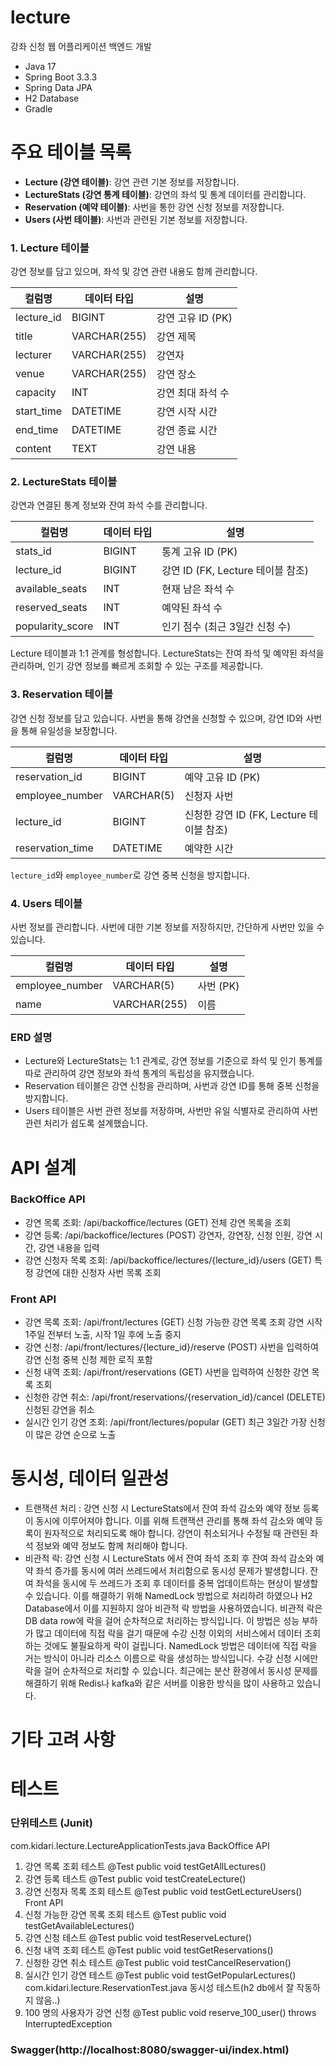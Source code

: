 # lecture
강좌 신청 웹 어플리케이션 백엔드 개발

- Java 17 
- Spring Boot 3.3.3
- Spring Data JPA
- H2 Database
- Gradle

# 주요 테이블 목록
- **Lecture (강연 테이블)**: 강연 관련 기본 정보를 저장합니다.
- **LectureStats (강연 통계 테이블)**: 강연의 좌석 및 통계 데이터를 관리합니다.
- **Reservation (예약 테이블)**: 사번을 통한 강연 신청 정보를 저장합니다.
- **Users (사번 테이블)**: 사번과 관련된 기본 정보를 저장합니다.

### 1. Lecture 테이블
강연 정보를 담고 있으며, 좌석 및 강연 관련 내용도 함께 관리합니다.

| 컬럼명      | 데이터 타입  | 설명                |
|------------|--------------|---------------------|
| lecture_id | BIGINT       | 강연 고유 ID (PK)   |
| title      | VARCHAR(255) | 강연 제목           |
| lecturer   | VARCHAR(255) | 강연자              |
| venue      | VARCHAR(255) | 강연 장소           |
| capacity   | INT          | 강연 최대 좌석 수   |
| start_time | DATETIME     | 강연 시작 시간      |
| end_time   | DATETIME     | 강연 종료 시간      |
| content    | TEXT         | 강연 내용           |

### 2. LectureStats 테이블
강연과 연결된 통계 정보와 잔여 좌석 수를 관리합니다.

| 컬럼명          | 데이터 타입 | 설명                                  |
|-----------------|-------------|---------------------------------------|
| stats_id        | BIGINT      | 통계 고유 ID (PK)                    |
| lecture_id      | BIGINT      | 강연 ID (FK, Lecture 테이블 참조)     |
| available_seats | INT         | 현재 남은 좌석 수                    |
| reserved_seats  | INT         | 예약된 좌석 수                       |
| popularity_score| INT         | 인기 점수 (최근 3일간 신청 수)       |

Lecture 테이블과 1:1 관계를 형성합니다. LectureStats는 잔여 좌석 및 예약된 좌석을 관리하며, 인기 강연 정보를 빠르게 조회할 수 있는 구조를 제공합니다.

### 3. Reservation 테이블
강연 신청 정보를 담고 있습니다. 사번을 통해 강연을 신청할 수 있으며, 강연 ID와 사번을 통해 유일성을 보장합니다.

| 컬럼명          | 데이터 타입  | 설명                                  |
|-----------------|--------------|---------------------------------------|
| reservation_id  | BIGINT       | 예약 고유 ID (PK)                    |
| employee_number | VARCHAR(5)   | 신청자 사번                          |
| lecture_id      | BIGINT       | 신청한 강연 ID (FK, Lecture 테이블 참조) |
| reservation_time| DATETIME     | 예약한 시간                          |

`lecture_id`와 `employee_number`로 강연 중복 신청을 방지합니다.

### 4. Users 테이블
사번 정보를 관리합니다. 사번에 대한 기본 정보를 저장하지만, 간단하게 사번만 있을 수 있습니다.

| 컬럼명          | 데이터 타입  | 설명        |
|-----------------|--------------|-------------|
| employee_number | VARCHAR(5)   | 사번 (PK)   |
| name            | VARCHAR(255) | 이름        |

### ERD 설명
- Lecture와 LectureStats는 1:1 관계로, 강연 정보를 기준으로 좌석 및 인기 통계를 따로 관리하여 강연 정보와 좌석 통계의 독립성을 유지했습니다.
- Reservation 테이블은 강연 신청을 관리하며, 사번과 강연 ID를 통해 중복 신청을 방지합니다.
- Users 테이블은 사번 관련 정보를 저장하며, 사번만 유일 식별자로 관리하여 사번 관련 처리가 쉽도록 설계했습니다.

# API 설계
### BackOffice API
- 강연 목록 조회: /api/backoffice/lectures (GET)
전체 강연 목록을 조회
- 강연 등록: /api/backoffice/lectures (POST)
강연자, 강연장, 신청 인원, 강연 시간, 강연 내용을 입력
- 강연 신청자 목록 조회: /api/backoffice/lectures/{lecture_id}/users (GET)
특정 강연에 대한 신청자 사번 목록 조회

### Front API
- 강연 목록 조회: /api/front/lectures (GET)
신청 가능한 강연 목록 조회
강연 시작 1주일 전부터 노출, 시작 1일 후에 노출 중지
- 강연 신청: /api/front/lectures/{lecture_id}/reserve (POST)
사번을 입력하여 강연 신청
중복 신청 제한 로직 포함
- 신청 내역 조회: /api/front/reservations (GET)
사번을 입력하여 신청한 강연 목록 조회
- 신청한 강연 취소: /api/front/reservations/{reservation_id}/cancel (DELETE)
신청된 강연을 취소
- 실시간 인기 강연 조회: /api/front/lectures/popular (GET)
최근 3일간 가장 신청이 많은 강연 순으로 노출

# 동시성, 데이터 일관성
- 트랜잭션 처리 : 강연 신청 시 LectureStats에서 잔여 좌석 감소와 예약 정보 등록이 동시에 이루어져야 합니다. 이를 위해 트랜잭션 관리를 통해 좌석 감소와 예약 등록이 원자적으로 처리되도록 해야 합니다. 강연이 취소되거나 수정될 때 관련된 좌석 정보와 예약 정보도 함께 처리해야 합니다.
- 비관적 락: 강연 신청 시 LectureStats 에서 잔여 좌석 조회 후 잔여 좌석 감소와 예약 좌석 증가를 동시에 여러 쓰레드에서 처리함으로 동시성 문제가 발생합니다. 잔여 좌석을 동시에 두 쓰레드가 조회 후 데이터를 중복 업데이트하는 현상이 발생할 수 있습니다. 이를 해결하기 위해 NamedLock 방법으로 처리하려 하였으나 H2 Database에서 이를 지원하지 않아 비관적 락 방법을 사용하였습니다. 비관적 락은 DB data row에 락을 걸어 순차적으로 처리하는 방식입니다. 이 방법은 성능 부하가 많고 데이터에 직접 락을 걸기 때문에 수강 신청 이외의 서비스에서 데이터 조회하는 것에도 불필요하게 락이 걸립니다. NamedLock 방법은 데이터에 직접 락을 거는 방식이 아니라 리소스 이름으로 락을 생성하는 방식입니다. 수강 신청 시에만 락을 걸어 순차적으로 처리할 수 있습니다. 최근에는 분산 환경에서 동시성 문제를 해결하기 위해 Redis나 kafka와 같은 서버를 이용한 방식을 많이 사용하고 있습니다. 

# 기타 고려 사항

# 테스트

### 단위테스트 (Junit)
com.kidari.lecture.LectureApplicationTests.java
BackOffice API
1. 강연 목록 조회 테스트
	@Test
	public void testGetAllLectures()
2. 강연 등록 테스트
	@Test
	public void testCreateLecture() 
3. 강연 신청자 목록 조회 테스트
	@Test
	public void testGetLectureUsers()
Front API
1. 신청 가능한 강연 목록 조회 테스트
	@Test
	public void testGetAvailableLectures()
2. 강연 신청 테스트
	@Test
	public void testReserveLecture()
3. 신청 내역 조회 테스트
	@Test
	public void testGetReservations()
4. 신청한 강연 취소 테스트
	@Test
	public void testCancelReservation()
5. 실시간 인기 강연 테스트
	@Test
	public void testGetPopularLectures()
com.kidari.lecture.ReservationTest.java
동시성 테스트(h2 db에서 잘 작동하지 않음..)
1. 100 명의 사용자가 강연 신청
    @Test
    public void reserve_100_user() throws InterruptedException
   
### Swagger(http://localhost:8080/swagger-ui/index.html)
